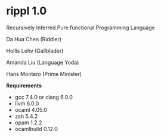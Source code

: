 # rippl 1.0

Recursively Inferred Pure functional Programming Language

Da Hua Chen (Riddler)

Hollis Lehv (Gallblader)

Amanda Liu (Language Yoda)

Hans Montero (Prime Minister)

**Requirements**

- gcc 7.4.0 or clang 6.0.0 
- llvm 6.0.0
- ocaml 4.05.0
- zsh 5.4.2
- opam 1.2.2
- ocamlbuild 0.12.0






